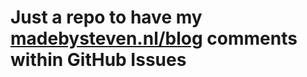 # Just a repo to have my [madebysteven.nl/blog](https://madebysteven.nl/blog) comments within GitHub Issues

